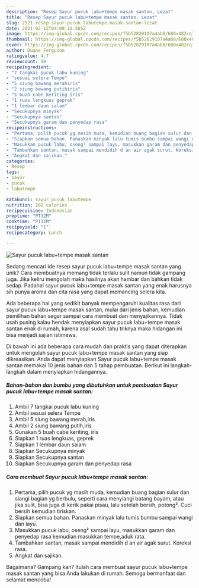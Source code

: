 ```yaml
---
description: "Resep Sayur pucuk labu+tempe masak santan, Lezat"
title: "Resep Sayur pucuk labu+tempe masak santan, Lezat"
slug: 2521-resep-sayur-pucuk-labutempe-masak-santan-lezat
date: 2021-02-12T04:09:10.585Z
image: https://img-global.cpcdn.com/recipes/f5b52829107a4ab8/680x482cq70/sayur-pucuk-labutempe-masak-santan-foto-resep-utama.jpg
thumbnail: https://img-global.cpcdn.com/recipes/f5b52829107a4ab8/680x482cq70/sayur-pucuk-labutempe-masak-santan-foto-resep-utama.jpg
cover: https://img-global.cpcdn.com/recipes/f5b52829107a4ab8/680x482cq70/sayur-pucuk-labutempe-masak-santan-foto-resep-utama.jpg
author: Duane Ferguson
ratingvalue: 4.7
reviewcount: 10
recipeingredient:
- "7 tangkai pucuk labu kuning"
- "sesuai selera Tempe"
- "5 siung bawang merahiris"
- "2 siung bawang putihiris"
- "5 buah cabe keriting iris"
- "1 ruas lengkuas geprek"
- "1 lembar daun salam"
- "Secukupnya minyak"
- "Secukupnya santan"
- "Secukupnya garam dan penyedap rasa"
recipeinstructions:
- "Pertama, pilih pucuk yg masih muda, kemudian buang bagian sulur dan siangi bagian yg berbulu, seperti cara menyiangi batang bayam, atau jika sulit, bisa juga di kerik pakai pisau, lalu setelah bersih, potong². Cuci bersih kemudian tiriskan."
- "Siapkan semua bahan. Panaskan minyak lalu tumis bumbu sampai wangi dan layu."
- "Masukkan pucuk labu, oseng² sampai layu, masukkan garam dan penyedap rasa kemudian masukkan tempe,aduk rata."
- "Tambahkan santan, masak sampai mendidih d an air agak surut. Koreksi rasa."
- "Angkat dan sajikan."
categories:
- Resep
tags:
- sayur
- pucuk
- labutempe

katakunci: sayur pucuk labutempe 
nutrition: 202 calories
recipecuisine: Indonesian
preptime: "PT32M"
cooktime: "PT31M"
recipeyield: "1"
recipecategory: Lunch

---
```



![Sayur pucuk labu+tempe masak santan](https://img-global.cpcdn.com/recipes/f5b52829107a4ab8/680x482cq70/sayur-pucuk-labutempe-masak-santan-foto-resep-utama.jpg)

Sedang mencari ide resep sayur pucuk labu+tempe masak santan yang unik? Cara membuatnya memang tidak terlalu sulit namun tidak gampang juga. Jika keliru mengolah maka hasilnya akan hambar dan bahkan tidak sedap. Padahal sayur pucuk labu+tempe masak santan yang enak harusnya sih punya aroma dan cita rasa yang dapat memancing selera kita.



Ada beberapa hal yang sedikit banyak mempengaruhi kualitas rasa dari sayur pucuk labu+tempe masak santan, mulai dari jenis bahan, kemudian pemilihan bahan segar sampai cara membuat dan menyajikannya. Tidak usah pusing kalau hendak menyiapkan sayur pucuk labu+tempe masak santan enak di rumah, karena asal sudah tahu triknya maka hidangan ini bisa menjadi sajian istimewa.


Di bawah ini ada beberapa cara mudah dan praktis yang dapat diterapkan untuk mengolah sayur pucuk labu+tempe masak santan yang siap dikreasikan. Anda dapat menyiapkan Sayur pucuk labu+tempe masak santan memakai 10 jenis bahan dan 5 tahap pembuatan. Berikut ini langkah-langkah dalam menyiapkan hidangannya.

<!--inarticleads1-->

##### Bahan-bahan dan bumbu yang dibutuhkan untuk pembuatan Sayur pucuk labu+tempe masak santan:

1. Ambil 7 tangkai pucuk labu kuning
1. Ambil sesuai selera Tempe
1. Ambil 5 siung bawang merah,iris
1. Ambil 2 siung bawang putih,iris
1. Gunakan 5 buah cabe keriting, iris
1. Siapkan 1 ruas lengkuas, geprek
1. Siapkan 1 lembar daun salam
1. Siapkan Secukupnya minyak
1. Siapkan Secukupnya santan
1. Siapkan Secukupnya garam dan penyedap rasa




<!--inarticleads2-->

##### Cara membuat Sayur pucuk labu+tempe masak santan:

1. Pertama, pilih pucuk yg masih muda, kemudian buang bagian sulur dan siangi bagian yg berbulu, seperti cara menyiangi batang bayam, atau jika sulit, bisa juga di kerik pakai pisau, lalu setelah bersih, potong². Cuci bersih kemudian tiriskan.
1. Siapkan semua bahan. Panaskan minyak lalu tumis bumbu sampai wangi dan layu.
1. Masukkan pucuk labu, oseng² sampai layu, masukkan garam dan penyedap rasa kemudian masukkan tempe,aduk rata.
1. Tambahkan santan, masak sampai mendidih d an air agak surut. Koreksi rasa.
1. Angkat dan sajikan.




Bagaimana? Gampang kan? Itulah cara membuat sayur pucuk labu+tempe masak santan yang bisa Anda lakukan di rumah. Semoga bermanfaat dan selamat mencoba!
